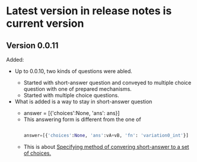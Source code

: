 # Latest version in release notes is current version

## Version 0.0.11

<storng>Added:</strong>
<ul><li>Up to 0.0.10, two kinds of questions were abled.</li>
<ul><li>Started with short-answer question and conveyed to multiple choice question with one of prepared mechanisms.</li>
<li>Started with multiple choice questions.</li></ul>
<li>What is added is a way to stay in short-answer question</li>
<ul><li>answer = [{'choices':None, 'ans': ans}]</li>
  <li>This answering form is different from the one of</li>
  
  ```python
  
  answer=[{'choices':None, 'ans':vA+vB, 'fn': 'variation0_int'}]
  
  ```
  <li> This is about <a href="https://github.com/generateNscore/htmlfilesforquiz/wiki#2-specifying-method-of-converting-a-short-answer-to-a-set-of-choices">Specifying method of convering short-answer to a set of choices.</a></li></ul></ul>
